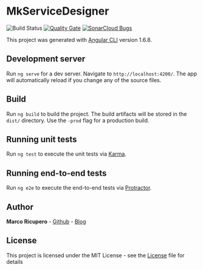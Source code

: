 # MkServiceDesigner
![Build Status](http://ci.marketto.it/buildStatus/icon?job=Service%20Designer)
[![Quality Gate](https://sonarcloud.io/api/badges/gate?key=mkServiceDesigner)](https://sonarcloud.io/dashboard?id=mkServiceDesigner)
[![SonarCloud Bugs](https://sonarcloud.io/api/badges/measure?key=mkServiceDesigner&metric=bugs)](https://sonarcloud.io/component_measures?id=mkServiceDesigner&metric=bugs)

This project was generated with [Angular CLI](https://github.com/angular/angular-cli) version 1.6.8.

## Development server

Run `ng serve` for a dev server. Navigate to `http://localhost:4200/`. The app will automatically reload if you change any of the source files.

## Build

Run `ng build` to build the project. The build artifacts will be stored in the `dist/` directory. Use the `-prod` flag for a production build.

## Running unit tests

Run `ng test` to execute the unit tests via [Karma](https://karma-runner.github.io).

## Running end-to-end tests

Run `ng e2e` to execute the end-to-end tests via [Protractor](http://www.protractortest.org/).


## Author

**Marco Ricupero** - [Github](https://github.com/Marketto) - [Blog](http://blog.marketto.it)


## License

This project is licensed under the MIT License - see the [License](/LICENSE) file for details
